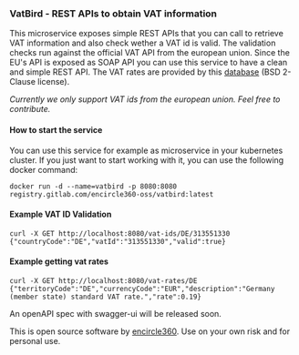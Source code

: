 ### VatBird - REST APIs to obtain VAT information
This microservice exposes simple REST APIs that you can call to retrieve VAT information and also check wether a VAT id is valid.
The validation checks run against the official VAT API from the european union. Since the EU's API is exposed as SOAP API you can use this service to have a clean and simple REST API.
The VAT rates are provided by this [database](https://github.com/kdeldycke/vat-rates/blob/main/vat_rates.csv) (BSD 2-Clause license).

_Currently we only support VAT ids from the european union. Feel free to contribute._

#### How to start the service
You can use this service for example as microservice in your kubernetes cluster.
If you just want to start working with it, you can use the following docker command:
```
docker run -d --name=vatbird -p 8080:8080 registry.gitlab.com/encircle360-oss/vatbird:latest
```

#### Example VAT ID Validation
```
curl -X GET http://localhost:8080/vat-ids/DE/313551330
{"countryCode":"DE","vatId":"313551330","valid":true}
```

#### Example getting vat rates
```
curl -X GET http://localhost:8080/vat-rates/DE
{"territoryCode":"DE","currencyCode":"EUR","description":"Germany (member state) standard VAT rate.","rate":0.19}
```
An openAPI spec with swagger-ui will be released soon.

This is open source software by [encircle360](https://encircle360.com).
Use on your own risk and for personal use.
